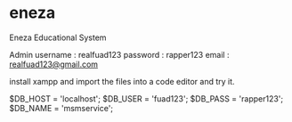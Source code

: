 # eneza
Eneza Educational System

Admin username : realfuad123
password : rapper123
email : realfuad123@gmail.com

install xampp and import the files into a code editor and try it.

$DB_HOST = 'localhost';
$DB_USER = 'fuad123';
$DB_PASS = 'rapper123';
$DB_NAME = 'msmservice';
